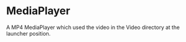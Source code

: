# MediaPlayer

A MP4 MediaPlayer which used the video in the Video directory at the launcher position.
